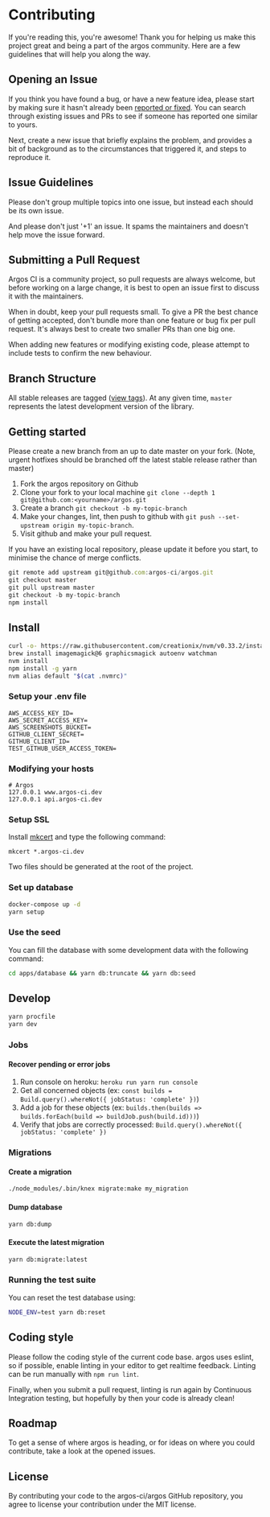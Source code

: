 # Contributing

If you're reading this, you're awesome!
Thank you for helping us make this project great and being a part of the argos community. Here are a few guidelines that will help you along the way.

## Opening an Issue

If you think you have found a bug, or have a new feature idea, please start by making sure it hasn't already been [reported or fixed](https://github.com/argos-ci/argos/issues?utf8=%E2%9C%93&q=is%3Aopen+is%3Aclosed).
You can search through existing issues and PRs to see if someone has reported one similar to yours.

Next, create a new issue that briefly explains the problem, and provides a bit of background as to the circumstances that triggered it, and steps to reproduce it.

## Issue Guidelines

Please don't group multiple topics into one issue, but instead each should be its own issue.

And please don't just '+1' an issue. It spams the maintainers and doesn't help move the issue forward.

## Submitting a Pull Request

Argos CI is a community project, so pull requests are always welcome, but before working on a large change, it is best to open an issue first to discuss it with the maintainers.

When in doubt, keep your pull requests small.
To give a PR the best chance of getting accepted, don't bundle more than one feature or bug fix per pull request.
It's always best to create two smaller PRs than one big one.

When adding new features or modifying existing code, please attempt to include tests to confirm the new behaviour.

## Branch Structure

All stable releases are tagged ([view tags](https://github.com/argos-ci/argos/tags)).
At any given time, `master` represents the latest development version of the library.

## Getting started

Please create a new branch from an up to date master on your fork. (Note, urgent hotfixes should be branched off the latest stable release rather than master)

1. Fork the argos repository on Github
2. Clone your fork to your local machine `git clone --depth 1 git@github.com:<yourname>/argos.git`
3. Create a branch `git checkout -b my-topic-branch`
4. Make your changes, lint, then push to github with `git push --set-upstream origin my-topic-branch`.
5. Visit github and make your pull request.

If you have an existing local repository, please update it before you start, to minimise the chance of merge conflicts.

```js
git remote add upstream git@github.com:argos-ci/argos.git
git checkout master
git pull upstream master
git checkout -b my-topic-branch
npm install
```

## Install

```sh
curl -o- https://raw.githubusercontent.com/creationix/nvm/v0.33.2/install.sh | bash
brew install imagemagick@6 graphicsmagick autoenv watchman
nvm install
npm install -g yarn
nvm alias default "$(cat .nvmrc)"
```

### Setup your .env file

```
AWS_ACCESS_KEY_ID=
AWS_SECRET_ACCESS_KEY=
AWS_SCREENSHOTS_BUCKET=
GITHUB_CLIENT_SECRET=
GITHUB_CLIENT_ID=
TEST_GITHUB_USER_ACCESS_TOKEN=
```

### Modifying your hosts

```
# Argos
127.0.0.1 www.argos-ci.dev
127.0.0.1 api.argos-ci.dev
```

### Setup SSL

Install [mkcert](https://github.com/FiloSottile/mkcert) and type the following command:

```
mkcert *.argos-ci.dev
```

Two files should be generated at the root of the project.

### Set up database

```sh
docker-compose up -d
yarn setup
```

### Use the seed

You can fill the database with some development data with the following command:

```sh
cd apps/database && yarn db:truncate && yarn db:seed
```

## Develop

```sh
yarn procfile
yarn dev
```

### Jobs

#### Recover pending or error jobs

1. Run console on heroku: `heroku run yarn run console`
2. Get all concerned objects (ex: `const builds = Build.query().whereNot({ jobStatus: 'complete' })`)
3. Add a job for these objects (ex: `builds.then(builds => builds.forEach(build => buildJob.push(build.id)))`)
4. Verify that jobs are correctly processed: `Build.query().whereNot({ jobStatus: 'complete' })`

### Migrations

#### Create a migration

```sh
./node_modules/.bin/knex migrate:make my_migration
```

#### Dump database

```sh
yarn db:dump
```

#### Execute the latest migration

```sh
yarn db:migrate:latest
```

### Running the test suite

You can reset the test database using:

```sh
NODE_ENV=test yarn db:reset
```

## Coding style

Please follow the coding style of the current code base. argos uses eslint, so if possible, enable linting in your editor to get realtime feedback.
Linting can be run manually with `npm run lint`.

Finally, when you submit a pull request, linting is run again by Continuous Integration testing, but hopefully by then your code is already clean!

## Roadmap

To get a sense of where argos is heading, or for ideas on where you could contribute, take a look at the opened issues.

## License

By contributing your code to the argos-ci/argos GitHub repository, you agree to license your contribution under the MIT license.
